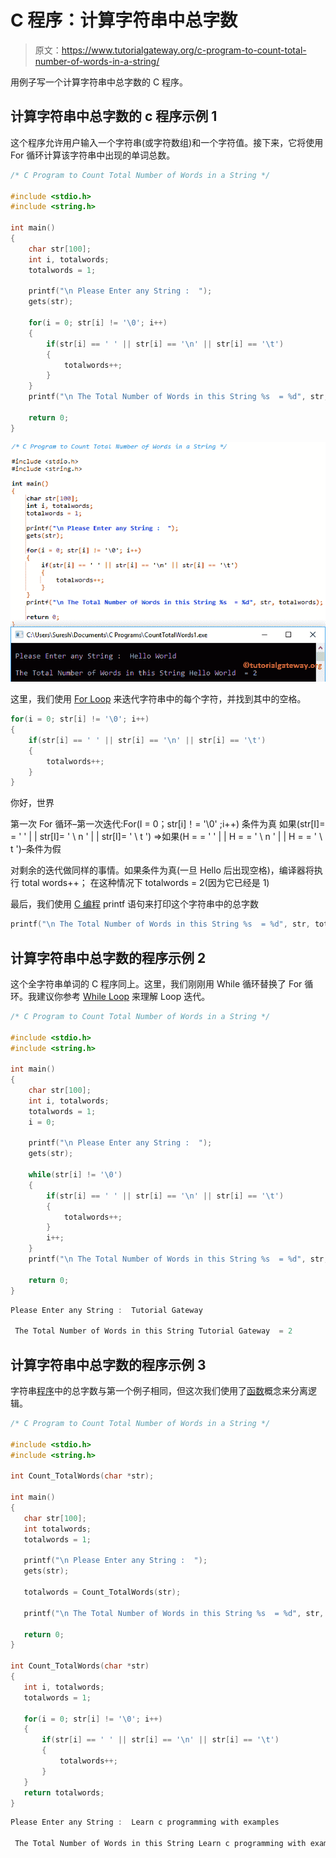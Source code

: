 # C 程序：计算字符串中总字数

> 原文：<https://www.tutorialgateway.org/c-program-to-count-total-number-of-words-in-a-string/>

用例子写一个计算字符串中总字数的 C 程序。

## 计算字符串中总字数的 c 程序示例 1

这个程序允许用户输入一个字符串(或字符数组)和一个字符值。接下来，它将使用 For 循环计算该字符串中出现的单词总数。

```c
/* C Program to Count Total Number of Words in a String */

#include <stdio.h>
#include <string.h>

int main()
{
  	char str[100];
  	int i, totalwords;
  	totalwords = 1;

  	printf("\n Please Enter any String :  ");
  	gets(str);

  	for(i = 0; str[i] != '\0'; i++)
	{
		if(str[i] == ' ' || str[i] == '\n' || str[i] == '\t')
		{
			totalwords++;	
		} 
	}	
	printf("\n The Total Number of Words in this String %s  = %d", str, totalwords);

  	return 0;
}
```

![C Program to Count Total Number of Words in a String 1](img/5e704ee3975e05ed9ad97402032b5517.png)

这里，我们使用 [For Loop](https://www.tutorialgateway.org/for-loop-in-c-programming/) 来迭代字符串中的每个字符，并找到其中的空格。

```c
for(i = 0; str[i] != '\0'; i++)
{
	if(str[i] == ' ' || str[i] == '\n' || str[i] == '\t')
	{
		totalwords++;	
	} 
}
```

你好，世界

第一次 For 循环–第一次迭代:For(I = 0；str[i]！= '\0' ;i++)
条件为真
如果(str[I]= = ' ' | | str[I]= ' \ n ' | | str[I]= ' \ t ')
=>如果(H = = ' ' | | H = = ' \ n ' | | H = = ' \ t ')–条件为假

对剩余的迭代做同样的事情。如果条件为真(一旦 Hello 后出现空格)，编译器将执行 total words++；
在这种情况下 totalwords = 2(因为它已经是 1)

最后，我们使用 [C 编程](https://www.tutorialgateway.org/c-programming/) printf 语句来打印这个字符串中的总字数

```c
printf("\n The Total Number of Words in this String %s  = %d", str, totalwords);
```

## 计算字符串中总字数的程序示例 2

这个全字符串单词的 C 程序同上。这里，我们刚刚用 While 循环替换了 For 循环。我建议你参考 [While Loop](https://www.tutorialgateway.org/while-loop-in-c/) 来理解 Loop 迭代。

```c
/* C Program to Count Total Number of Words in a String */

#include <stdio.h>
#include <string.h>

int main()
{
  	char str[100];
  	int i, totalwords;
  	totalwords = 1;
  	i = 0;

  	printf("\n Please Enter any String :  ");
  	gets(str);

  	while(str[i] != '\0')
	{
		if(str[i] == ' ' || str[i] == '\n' || str[i] == '\t')
		{
			totalwords++;	
		} 
		i++;
	}	
	printf("\n The Total Number of Words in this String %s  = %d", str, totalwords);

  	return 0;
}
```

```c
Please Enter any String :  Tutorial Gateway

 The Total Number of Words in this String Tutorial Gateway  = 2
```

## 计算字符串中总字数的程序示例 3

字符串[程序](https://www.tutorialgateway.org/c-programming-examples/)中的总字数与第一个例子相同，但这次我们使用了[函数](https://www.tutorialgateway.org/functions-in-c/)概念来分离逻辑。

 ```c
/* C Program to Count Total Number of Words in a String */

#include <stdio.h>
#include <string.h>

int Count_TotalWords(char *str);

int main()
{
  	char str[100];
  	int totalwords;
  	totalwords = 1;

  	printf("\n Please Enter any String :  ");
  	gets(str);

  	totalwords = Count_TotalWords(str);

	printf("\n The Total Number of Words in this String %s  = %d", str, totalwords);

  	return 0;
}

int Count_TotalWords(char *str)
{
	int i, totalwords;
  	totalwords = 1;

	for(i = 0; str[i] != '\0'; i++)
	{
		if(str[i] == ' ' || str[i] == '\n' || str[i] == '\t')
		{
			totalwords++;	
		} 
	}
	return totalwords;
}
```

```c
Please Enter any String :  Learn c programming with examples

 The Total Number of Words in this String Learn c programming with examples  = 5
```